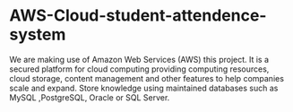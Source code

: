 # AWS-Cloud-student-attendence-system
We are making use of Amazon Web Services (AWS) this project. It is a secured platform for cloud computing providing computing resources, cloud storage, content management and other features to help companies scale and expand. Store knowledge using maintained databases such as MySQL ,PostgreSQL, Oracle or SQL Server.
